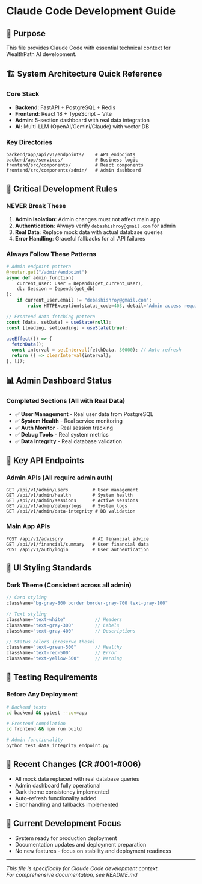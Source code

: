 # Claude Code Development Guide

## 🎯 Purpose
This file provides Claude Code with essential technical context for WealthPath AI development.

## 🏗️ System Architecture Quick Reference

### Core Stack
- **Backend**: FastAPI + PostgreSQL + Redis
- **Frontend**: React 18 + TypeScript + Vite  
- **Admin**: 5-section dashboard with real data integration
- **AI**: Multi-LLM (OpenAI/Gemini/Claude) with vector DB

### Key Directories
```
backend/app/api/v1/endpoints/    # API endpoints
backend/app/services/            # Business logic
frontend/src/components/         # React components
frontend/src/components/admin/   # Admin dashboard
```

## 🚨 Critical Development Rules

### NEVER Break These
1. **Admin Isolation**: Admin changes must not affect main app
2. **Authentication**: Always verify `debashishroy@gmail.com` for admin
3. **Real Data**: Replace mock data with actual database queries
4. **Error Handling**: Graceful fallbacks for all API failures

### Always Follow These Patterns
```python
# Admin endpoint pattern
@router.get("/admin/endpoint")
async def admin_function(
    current_user: User = Depends(get_current_user),
    db: Session = Depends(get_db)
):
    if current_user.email != "debashishroy@gmail.com":
        raise HTTPException(status_code=403, detail="Admin access required")
```

```typescript
// Frontend data fetching pattern
const [data, setData] = useState(null);
const [loading, setLoading] = useState(true);

useEffect(() => {
  fetchData();
  const interval = setInterval(fetchData, 30000); // Auto-refresh
  return () => clearInterval(interval);
}, []);
```

## 📊 Admin Dashboard Status

### Completed Sections (All with Real Data)
- ✅ **User Management** - Real user data from PostgreSQL
- ✅ **System Health** - Real service monitoring
- ✅ **Auth Monitor** - Real session tracking
- ✅ **Debug Tools** - Real system metrics
- ✅ **Data Integrity** - Real database validation

## 🔌 Key API Endpoints

### Admin APIs (All require admin auth)
```
GET /api/v1/admin/users         # User management
GET /api/v1/admin/health        # System health
GET /api/v1/admin/sessions      # Active sessions
GET /api/v1/admin/debug/logs    # System logs
GET /api/v1/admin/data-integrity # DB validation
```

### Main App APIs
```
POST /api/v1/advisory           # AI financial advice
GET /api/v1/financial/summary   # User financial data
POST /api/v1/auth/login         # User authentication
```

## 🎨 UI Styling Standards

### Dark Theme (Consistent across all admin)
```typescript
// Card styling
className="bg-gray-800 border border-gray-700 text-gray-100"

// Text styling  
className="text-white"           // Headers
className="text-gray-300"        // Labels  
className="text-gray-400"        // Descriptions

// Status colors (preserve these)
className="text-green-500"       // Healthy
className="text-red-500"         // Error
className="text-yellow-500"      // Warning
```

## 🧪 Testing Requirements

### Before Any Deployment
```bash
# Backend tests
cd backend && pytest --cov=app

# Frontend compilation
cd frontend && npm run build

# Admin functionality
python test_data_integrity_endpoint.py
```

## 📝 Recent Changes (CR #001-#006)
- All mock data replaced with real database queries
- Admin dashboard fully operational
- Dark theme consistency implemented
- Auto-refresh functionality added
- Error handling and fallbacks implemented

## 🎯 Current Development Focus
- System ready for production deployment
- Documentation updates and deployment preparation
- No new features - focus on stability and deployment readiness

---

*This file is specifically for Claude Code development context.*  
*For comprehensive documentation, see README.md*